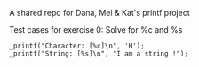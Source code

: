 A shared repo for Dana, Mel & Kat's printf project

Test cases for exercise 0: Solve for %c and %s

    _printf("Character: [%c]\n", 'H');
    _printf("String: [%s]\n", "I am a string !");

